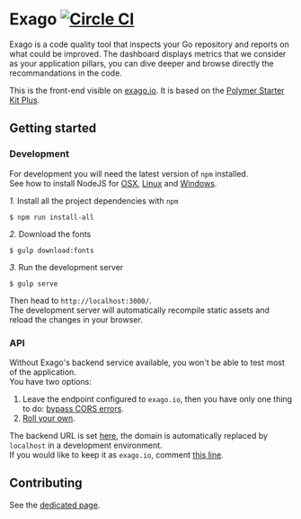 # Exago [![Circle CI](https://circleci.com/gh/exago/app.svg?style=svg)](https://circleci.com/gh/exago/app)

Exago is a code quality tool that inspects your Go repository and reports on what could be improved. The dashboard displays metrics that we consider as your application pillars, you can dive deeper and browse directly the recommandations in the code.

This is the front-end visible on [exago.io](http://www.exago.io). It is based on the [Polymer Starter Kit Plus](https://github.com/StartPolymer/polymer-starter-kit-plus).

## Getting started

### Development

For development you will need the latest version of `npm` installed.  
See how to install NodeJS for [OSX](http://coolestguidesontheplanet.com/installing-node-js-osx-10-9-mavericks/), [Linux](https://www.digitalocean.com/community/tutorials/how-to-install-node-js-on-an-ubuntu-14-04-server) and [Windows](http://blog.teamtreehouse.com/install-node-js-npm-windows).

*1.* Install all the project dependencies with `npm`

    $ npm run install-all

*2.* Download the fonts

    $ gulp download:fonts

*3.* Run the development server

    $ gulp serve

Then head to `http://localhost:3000/`.  
The development server will automatically recompile static assets and reload the changes in your browser.

### API

Without Exago's backend service available, you won't be able to test most of the application.  
You have two options:

1. Leave the endpoint configured to `exago.io`, then you have only one thing to do: [bypass CORS errors](https://blog.nraboy.com/2014/08/bypass-cors-errors-testing-apis-locally/).
2. [Roll your own](https://github.com/exago/svc).

The backend URL is set [here](https://github.com/exago/app/blob/master/app/scripts/app.js#L7), the domain is automatically replaced by `localhost` in a development environment.  
If you would like to keep it as `exago.io`, comment [this line](https://github.com/exago/app/blob/master/tasks/js-babel.js#L22).

## Contributing

See the [dedicated page](CONTRIBUTING.md).
